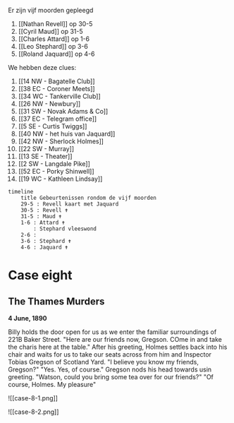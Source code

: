 Er zijn vijf moorden gepleegd

1. [[Nathan Revell]] op 30-5
2. [[Cyril Maud]] op 31-5
3. [[Charles Attard]] op 1-6
4. [[Leo Stephard]] op 3-6
5. [[Roland Jaquard]] op 4-6

We hebben deze clues:

1. [[14 NW - Bagatelle Club]]
2. [[38 EC - Coroner Meets]]
3. [[34 WC - Tankerville Club]]
4. [[26 NW - Newbury]]
5. [[31 SW - Novak Adams & Co]]
6. [[37 EC - Telegram office]]
7. [[5 SE - Curtis Twiggs]]
8. [[40 NW - het huis van Jaquard]]
9. [[42 NW - Sherlock Holmes]]
10. [[22 SW - Murray]]
11. [[13 SE - Theater]]
12. [[2 SW - Langdale Pike]]
13. [[52 EC - Porky Shinwell]]
14. [[19 WC - Kathleen Lindsay]]

```mermaid
timeline
    title Gebeurtenissen rondom de vijf moorden
    29-5 : Revell kaart met Jaquard
    30-5 : Revell ✝
    31-5 : Maud ✝
    1-6 : Attard ✝
        : Stephard vleeswond
    2-6 :
    3-6 : Stephard ✝
    4-6 : Jaquard ✝
```

# Case eight

## The Thames Murders
**4 June, 1890**

Billy holds the door open for us as we enter the familiar surroundings of 221B Baker Street.
"Here are our friends now, Gregson. COme in and take the charis here at the table." After his greeting, Holmes settles back into his chair and waits for us to take our seats across from him and Inspector Tobias Gregson of Scotland Yard. "I believe you know my friends, Gregson?"
"Yes. Yes, of course." Gregson nods his head towards usin greeting.
"Watson, could you bring some tea over for our friends?"
"Of course, Holmes. My pleasure"



![[case-8-1.png]]

![[case-8-2.png]]
